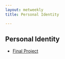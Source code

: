 ```yaml
---
layout: metweekly
title: Personal Identity

---
```



## Personal Identity

+ [Final Project](Final.pdf)